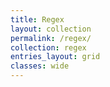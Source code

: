 ```yaml
---
title: Regex
layout: collection
permalink: /regex/
collection: regex
entries_layout: grid
classes: wide
---
```

